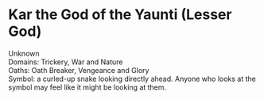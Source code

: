 # Kar the God of the Yaunti (Lesser God)
Unknown  
Domains: Trickery, War and Nature  
Oaths: Oath Breaker, Vengeance and Glory  
Symbol: a curled-up snake looking directly ahead. Anyone who looks at the symbol may feel like it might be looking at them. 